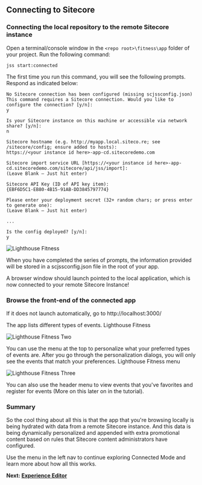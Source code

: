 ## Connecting to Sitecore

### Connecting the local repository to the remote Sitecore instance

Open a terminal/console window in the `<repo root>\fitness\app` folder of your project. Run the following command:

```
jss start:connected
```

The first time you run this command, you will see the following prompts. Respond as indicated below:

```
No Sitecore connection has been configured (missing scjssconfig.json)
This command requires a Sitecore connection. Would you like to configure the connection? [y/n]:
y

Is your Sitecore instance on this machine or accessible via network share? [y/n]:
n

Sitecore hostname (e.g. http://myapp.local.siteco.re; see /sitecore/config; ensure added to hosts):
https://<your instance id here>-app-cd.sitecoredemo.com

Sitecore import service URL [https://<your instance id here>-app-cd.sitecoredemo.com/sitecore/api/jss/import]:
(Leave Blank – Just hit enter)

Sitecore API Key (ID of API key item):
{EBF6D5C1-EB80-4B15-91AB-DD3845797774}

Please enter your deployment secret (32+ random chars; or press enter to generate one):
(Leave Blank – Just hit enter)

...

Is the config deployed? [y/n]:
y
```

![Lighthouse Fitness](/path/to/image.png)

When you have completed the series of prompts, the information provided will be stored in a scjssconfig.json file in the root of your app.

A browser window should launch pointed to the local application, which is now connected to your remote Sitecore Instance!

### Browse the front-end of the connected app

If it does not launch automatically, go to http://localhost:3000/

The app lists different types of events. Lighthouse Fitness

![Lighthouse Fitness Two](/path/to/image2.png)

You can use the menu at the top to personalize what your preferred types of events are. After you go through the personalization dialogs, you will only see the events that match your preferences. Lighthouse Fitness menu

![Lighthouse Fitness Three](/path/to/image3.png)

You can also use the header menu to view events that you've favorites and register for events (More on this later on in the tutorial).

### Summary

So the cool thing about all this is that the app that you're browsing locally is being hydrated with data from a remote Sitecore instance. And this data is being dynamically personalized and appended with extra promotional content based on rules that Sitecore content administrators have configured.

Use the menu in the left nav to continue exploring Connected Mode and learn more about how all this works.

**Next: [Experience Editor](/trials/jss-connected-demo/exploring-sitecore/experience-editor)**
